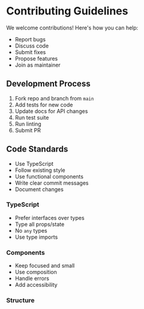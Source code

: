 # Contributing Guidelines

We welcome contributions! Here's how you can help:

- Report bugs
- Discuss code
- Submit fixes 
- Propose features
- Join as maintainer

## Development Process

1. Fork repo and branch from `main`
2. Add tests for new code
3. Update docs for API changes
4. Run test suite
5. Run linting
6. Submit PR

## Code Standards

- Use TypeScript
- Follow existing style
- Use functional components
- Write clear commit messages
- Document changes

### TypeScript

- Prefer interfaces over types
- Type all props/state
- No `any` types
- Use type imports

### Components 

- Keep focused and small
- Use composition
- Handle errors
- Add accessibility

### Structure
